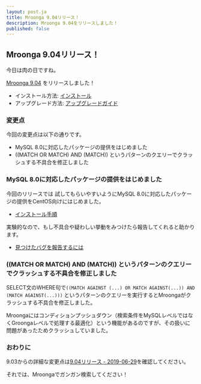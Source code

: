 ```yaml
---
layout: post.ja
title: Mroonga 9.04リリース！
description: Mroonga 9.04をリリースしました！
published: false
---
```


## Mroonga 9.04リリース！

今日は肉の日ですね。

[Mroonga 9.04](/ja/docs/news.html#release-9-04) をリリースしました！

* インストール方法: [インストール](/ja/docs/install.html)
* アップグレード方法: [アップグレードガイド](/ja/docs/upgrade.html)

### 変更点

今回の変更点は以下の通りです。

  * MySQL 8.0に対応したパッケージの提供をはじめました
  * ((MATCH OR MATCH) AND (MATCH)) というパターンのクエリーでクラッシュする不具合を修正しました

### MySQL 8.0に対応したパッケージの提供をはじめました

今回のリリースでは 試してもらいやすいようにMySQL 8.0に対応したパッケージの提供をCentOS向けにはじめました。

* [インストール手順](/ja/docs/centos/install.html)

実験的なので、もし不具合や疑わしい挙動をみつけたら報告してくれると助かります。

* [見つけたバグを報告するには](/ja/docs/contribution/report.html)

### ((MATCH OR MATCH) AND (MATCH)) というパターンのクエリーでクラッシュする不具合を修正しました

SELECT文のWHERE句で`((MATCH AGAINST (...) OR MATCH AGAINST(...)) AND (MATCH AGAINST(...)))` というパターンのクエリーを実行するとMroongaがクラッシュする不具合を修正しました。

Mroongaにはコンディションプッシュダウン（検索条件をMySQLレベルではなくGroongaレベルで処理する最適化）という機能があるのですが、その扱いに問題があったためクラッシュしていました。

### おわりに

9.03からの詳細な変更点は[9.04リリース - 2019-06-29](/ja/docs/news.html#release-9-04)を確認してください。

それでは、Mroongaでガンガン検索してください！
